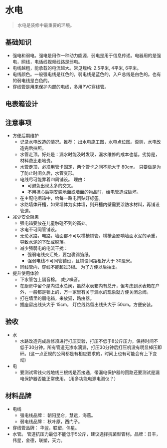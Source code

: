 # 水电
> 水电是装修中最重要的环境。

## 基础知识
* 强电和弱电。强电是用作一种动力能源，弱电是用于信息传递。电器用的是强电，网线，电话线视频线路是弱电。
* 电线越粗，能承载的电流越大。常见规格: 2.5平米, 4平米, 6平米。
* 电线颜色。一般强电线是红色的，弱电线是蓝色的，入户总线是白色的。也有的弱电线是白色的。
* 穿线管是用来保护内部的电线，多用PVC穿线管。

## 电表箱设计
[](electricity-design.png)

## 注意事项
* 方便后期维护
  * 记录水电改造的情况。推荐： 出水电施工图，水电点位图。否则，水电改造完后拍照。
  * 水管走顶。好处是：漏水时能及时发现，漏水维修的成本也低。劣势是，材料费比走地贵。
  * 水管走顶，必须用管卡固定，两个管卡之间不能大于 80cm。 只要做是为了防止时间久后，水管变形。
  * 电线尽可能靠着四周铺设。 理由：
    * 可避免出现太多的交叉。
    * 不用担心后期安装地面或墙面的物品时，给电管造成破坏。
  * 在主配电闸箱中，给每一路电闸贴好标签。
  * 水路墙体开槽，如果墙体为实体墙，则开槽内壁需要涂防水材料，再铺设管道。
* 减少安全隐患
  * 强电箱要放在儿童触碰不到的高处。
  * 水电不可同管铺设。
  * 无论水路，电路，墙面都不可以横槽铺管。横槽会影响墙面水泥的承重，导致水泥的下坠或脱落。
  * 减少强弱电的电流干扰：
    * 强弱电线交汇处，要包裹锡箔纸。
    * 强弱电线不可同管铺设，且铺设间距租好大于 30厘米。
  * 同线管内，穿线不能超过3根。 为了方便以后抽出。
* 提升使用体验
  * 下水管包上隔音棉。 减少噪音。
  * 在厨房中留个屋内进水总阀，虽然水表箱内有总开，但考虑到水表箱在户外，一般都是锁上的，万一家里有关于漏水的现象就方便关闭总阀。
  * 打在墙里的弱电箱，来放猫，路由器。
  * 插座留出线头大于 15cm， 灯位线路留出线头大于 50cm。方便安装。

## 验收
* 水
  * 水路改造完成后修须进行打压实验，打压不低于8公斤压力，保持时间不低于30分钟。所有管道无渗水滴漏，打压30分钟后打压机没有明显棹压即矸。(这一点正规的公司都是有相应要求的，时间上也有可能会有上下变动)
* 电
  * 要测试零钱火线地线三根线是否接通，带漏电保护器的回路还要测试是漏电保护器否能正常使用。（用多功能电源电测仪？）

## 材料品牌
* 电线
  * 强电线品牌： 朝阳昆仑，慧远，海燕。
  * 弱电线品牌： 秋叶原，西门子。
* 穿线管品牌： 华翌，联塑，伟星。
* 水管。 管道抗压力最低不能低于5公斤，建议选择抗菌型管材。品牌：日丰，伟星，金德，联塑，天力。